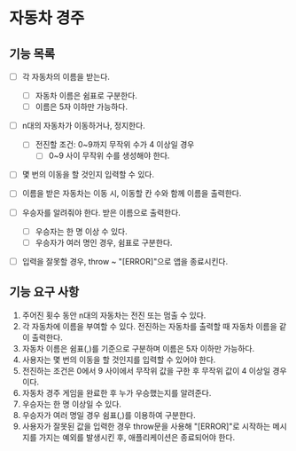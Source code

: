 # 자동차 경주

## 기능 목록
- [ ] 각 자동차의 이름을 받는다.
    - [ ] 자동차 이름은 쉼표로 구분한다.
    - [ ] 이름은 5자 이하만 가능하다.

- [ ] n대의 자동차가 이동하거나, 정지한다.
    - [ ] 전진할 조건: 0~9까지 무작위 수가 4 이상일 경우
        -[ ] 0~9 사이 무작위 수를 생성해야 한다.
 
- [ ] 몇 번의 이동을 할 것인지 입력할 수 있다.

- [ ] 이름을 받은 자동차는 이동 시, 이동할 칸 수와 함께 이름을 출력한다.

- [ ] 우승자를 알려줘야 한다. 받은 이름으로 출력한다.
    - [ ] 우승자는 한 명 이상 수 있다.
    - [ ] 우승자가 여러 명인 경우, 쉼표로 구분한다.

- [ ] 입력을 잘못할 경우, throw ~ "[ERROR]"으로 앱을    종료시킨다.


## 기능 요구 사항
1. 주어진 횟수 동안 n대의 자동차는 전진 또는 멈출 수 있다.
2. 각 자동차에 이름을 부여할 수 있다. 전진하는 자동차를 출력할 때 자동차 이름을 같이 출력한다.
3. 자동차 이름은 쉼표(,)를 기준으로 구분하며 이름은 5자 이하만 가능하다.
4. 사용자는 몇 번의 이동을 할 것인지를 입력할 수 있어야 한다.
5. 전진하는 조건은 0에서 9 사이에서 무작위 값을 구한 후 무작위 값이 4 이상일 경우이다.
6. 자동차 경주 게임을 완료한 후 누가 우승했는지를 알려준다.
7. 우승자는 한 명 이상일 수 있다.
8. 우승자가 여러 명일 경우 쉼표(,)를 이용하여 구분한다.
9. 사용자가 잘못된 값을 입력한 경우 throw문을 사용해 "[ERROR]"로 시작하는 메시지를 가지는 예외를 발생시킨 후, 애플리케이션은 종료되어야 한다.